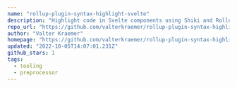 ```yaml
---
name: "rollup-plugin-syntax-highlight-svelte"
description: "Highlight code in Svelte components using Shiki and Rollup."
repo_url: "https://github.com/valterkraemer/rollup-plugin-syntax-highlight"
author: "Valter Kraemer"
homepage: "https://github.com/valterkraemer/rollup-plugin-syntax-highlight#readme"
updated: "2022-10-05T14:07:01.231Z"
github_stars: 1
tags: 
  - tooling
  - preprocessor
---
```

